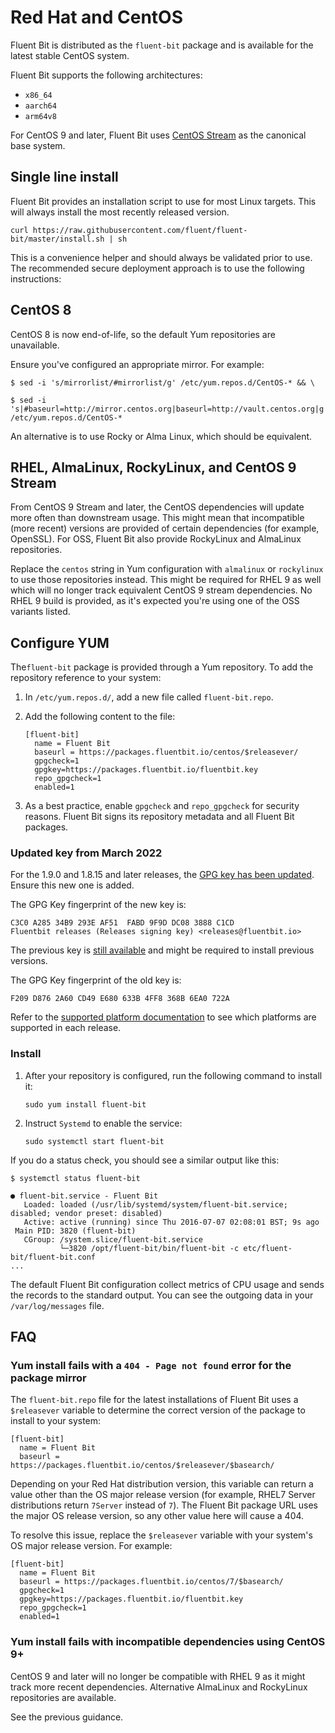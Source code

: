 # Red Hat and CentOS

Fluent Bit is distributed as the `fluent-bit` package and is available for the latest stable CentOS system.

Fluent Bit supports the following architectures:

- `x86_64`
- `aarch64`
- `arm64v8`

For CentOS 9 and later, Fluent Bit uses [CentOS Stream](https://www.centos.org/centos-stream/) as the canonical base system.

## Single line install

Fluent Bit provides an installation script to use for most Linux targets. This will always install the most recently released version.

```shell
curl https://raw.githubusercontent.com/fluent/fluent-bit/master/install.sh | sh
```

This is a convenience helper and should always be validated prior to use. The recommended secure deployment approach is to use the following instructions:

## CentOS 8

CentOS 8 is now end-of-life, so the default Yum repositories are unavailable.

Ensure you've configured an appropriate mirror. For example:

```shell
$ sed -i 's/mirrorlist/#mirrorlist/g' /etc/yum.repos.d/CentOS-* && \

$ sed -i 's|#baseurl=http://mirror.centos.org|baseurl=http://vault.centos.org|g' /etc/yum.repos.d/CentOS-*
```

An alternative is to use Rocky or Alma Linux, which should be equivalent.

## RHEL, AlmaLinux, RockyLinux, and CentOS 9 Stream

From CentOS 9 Stream and later, the CentOS dependencies will update more often than downstream usage. This might mean that incompatible (more recent) versions are
provided of certain dependencies (for example, OpenSSL). For OSS, Fluent Bit also provide RockyLinux and AlmaLinux repositories.

Replace the `centos` string in Yum configuration with `almalinux` or `rockylinux` to use those repositories instead. This might be required for RHEL 9 as well which will no longer track equivalent CentOS 9 stream dependencies. No RHEL 9 build is provided, as it's expected you're using one of the OSS variants listed.

## Configure YUM

The`fluent-bit` package is provided through a Yum repository. To add the repository reference to your system:

1. In `/etc/yum.repos.d/`, add a new file called `fluent-bit.repo`.
1. Add the following content to the file:

   ```text
   [fluent-bit]
     name = Fluent Bit
     baseurl = https://packages.fluentbit.io/centos/$releasever/
     gpgcheck=1
     gpgkey=https://packages.fluentbit.io/fluentbit.key
     repo_gpgcheck=1
     enabled=1
   ```

1. As a best practice, enable `gpgcheck` and `repo_gpgcheck` for security reasons. Fluent Bit signs its repository metadata and all Fluent Bit packages.

### Updated key from March 2022

For the 1.9.0 and 1.8.15 and later releases, the [GPG key has been updated](https://packages.fluentbit.io/fluentbit.key). Ensure this new one is added.

The GPG Key fingerprint of the new key is:

```text
C3C0 A285 34B9 293E AF51  FABD 9F9D DC08 3888 C1CD
Fluentbit releases (Releases signing key) <releases@fluentbit.io>
```

The previous key is [still available](https://packages.fluentbit.io/fluentbit-legacy.key) and might be required to install previous versions.

The GPG Key fingerprint of the old key is:

```text
F209 D876 2A60 CD49 E680 633B 4FF8 368B 6EA0 722A
```

Refer to the [supported platform documentation](../supported-platforms.md) to see which platforms are supported in each release.

### Install

1. After your repository is configured, run the following command to install it:

   ```shell
   sudo yum install fluent-bit
   ```

1. Instruct `Systemd` to enable the service:

   ```shell
   sudo systemctl start fluent-bit
   ```

If you do a status check, you should see a similar output like this:

```shell
$ systemctl status fluent-bit

● fluent-bit.service - Fluent Bit
   Loaded: loaded (/usr/lib/systemd/system/fluent-bit.service; disabled; vendor preset: disabled)
   Active: active (running) since Thu 2016-07-07 02:08:01 BST; 9s ago
 Main PID: 3820 (fluent-bit)
   CGroup: /system.slice/fluent-bit.service
           └─3820 /opt/fluent-bit/bin/fluent-bit -c etc/fluent-bit/fluent-bit.conf
...
```

The default Fluent Bit configuration collect metrics of CPU usage and sends the records to the standard output. You can see the outgoing data in your `/var/log/messages` file.

## FAQ

### Yum install fails with a `404 - Page not found` error for the package mirror

The `fluent-bit.repo` file for the latest installations of Fluent Bit uses a `$releasever` variable to determine the correct version of the package to install to your system:

```text
[fluent-bit]
  name = Fluent Bit
  baseurl = https://packages.fluentbit.io/centos/$releasever/$basearch/
```

Depending on your Red Hat distribution version, this variable can return a value other than the OS major release version (for example, RHEL7 Server distributions return `7Server` instead of `7`). The Fluent Bit package URL uses the major OS release version, so any other value here will cause a 404.

To resolve this issue, replace the `$releasever` variable with your system's OS major release version. For example:

```text
[fluent-bit]
  name = Fluent Bit
  baseurl = https://packages.fluentbit.io/centos/7/$basearch/
  gpgcheck=1
  gpgkey=https://packages.fluentbit.io/fluentbit.key
  repo_gpgcheck=1
  enabled=1
```

### Yum install fails with incompatible dependencies using CentOS 9+

CentOS 9 and later will no longer be compatible with RHEL 9 as it might track more recent dependencies. Alternative AlmaLinux and RockyLinux repositories are available.

See the previous guidance.
